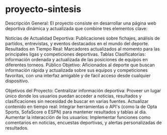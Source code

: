 # proyecto-sintesis
Descripción General:
El proyecto consiste en desarrollar una página web deportiva dinámica y actualizada que combine tres elementos clave:

Noticias de Actualidad Deportiva: Publicaciones sobre fichajes, análisis de partidos, entrevistas, y eventos destacados en el mundo del deporte.
Resultados en Tiempo Real: Marcadores actualizados al momento para las principales ligas y competiciones deportivas.
Tablas Clasificatorias: Información ordenada y actualizada de las posiciones de equipos en diferentes torneos.
Público Objetivo:
Aficionados al deporte que buscan información rápida y actualizada sobre sus equipos y competiciones favoritas, con una interfaz amigable y de fácil acceso desde cualquier dispositivo.

Objetivos del Proyecto:
Centralizar información deportiva: Proveer un lugar único donde los usuarios puedan acceder a noticias, resultados y clasificaciones sin necesidad de buscar en varias fuentes.
Actualizar contenido en tiempo real: Integrar herramientas o API's (como la de Opta Sports, SofaScore o ESPN) para mantener resultados y tablas al día.
Aumentar la interacción de los usuarios: Implementar funciones como comentarios en noticias, encuestas deportivas, y alertas personalizadas de resultados.

